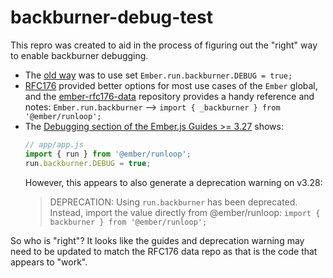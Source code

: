# backburner-debug-test

This repro was created to aid in the process of figuring out the "right" way to enable backburner debugging.

* The [old way][old-guide] was to use set `Ember.run.backburner.DEBUG = true;`
* [RFC176][rfc176] provided better options for most use cases of the `Ember` global, and the [ember-rfc176-data][rfc176-data] repository provides a handy reference and notes: `Ember.run.backburner` --> `import { _backburner } from '@ember/runloop';`
* The [Debugging section of the Ember.js Guides >= 3.27][new-guide] shows:
  ```js
  // app/app.js
  import { run } from '@ember/runloop';
  run.backburner.DEBUG = true;
  ```
  However, this appears to also generate a deprecation warning on v3.28:
  > DEPRECATION: Using `run.backburner` has been deprecated. Instead, import the value directly from @ember/runloop: `import { backburner } from '@ember/runloop';`

So who is "right"? It looks like the guides and deprecation warning may need to be updated to match the RFC176 data repo as that is the code that appears to "work".

[old-guide]: https://guides.emberjs.com/v3.26.0/configuring-ember/debugging/#toc_errors-within-emberrunlater-backburner
[new-guide]: https://guides.emberjs.com/release/configuring-ember/debugging/#toc_errors-within-emberrunlater-backburner
[rfc176]: https://github.com/emberjs/rfcs/blob/master/text/0176-javascript-module-api.md
[rfc176-data]: https://github.com/ember-cli/ember-rfc176-data#new-modules-to-globals

